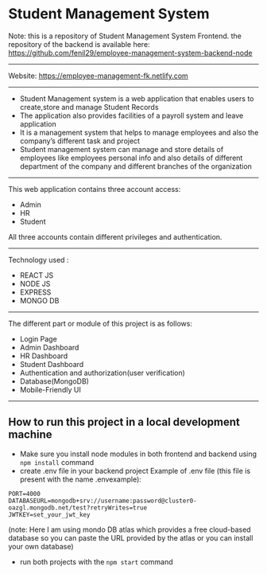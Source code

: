 # Student Management System

Note: this is a repository of Student Management System Frontend. the repository of the backend is available here: https://github.com/fenil29/employee-management-system-backend-node

-------------

Website: https://employee-management-fk.netlify.com

-------------

- Student Management system is a web application that enables users to create,store and manage Student Records
- The application also provides facilities of a payroll system and leave application
- It is a management system that helps to manage employees and also the company’s different task and project
- Student management system can manage and store details of employees like employees personal info and also details of different department of the company and different branches of the organization

-------------

This web application contains three account access:
- Admin
- HR
- Student

All three accounts contain different privileges and authentication.

-------------
Technology used :
- REACT JS
- NODE JS 
- EXPRESS
- MONGO DB

-------------

The different part or module of this project is as follows:
- Login Page
- Admin Dashboard
- HR Dashboard
- Student Dashboard
- Authentication and authorization(user verification)
- Database(MongoDB)
- Mobile-Friendly UI

-------------

## How to run this project in a local development machine
* Make sure you install node modules in both frontend and backend using `npm install` command
* create .env file in your backend project 
Example of .env file (this file is present with the name .envexample):
```
PORT=4000
DATABASEURL=mongodb+srv://username:password@cluster0-oazgl.mongodb.net/test?retryWrites=true
JWTKEY=set_your_jwt_key
```
(note: Here I am using mondo DB atlas which provides a free cloud-based database so you can paste the URL provided by the atlas or you can install your own database)
* run both projects with the `npm start` command
